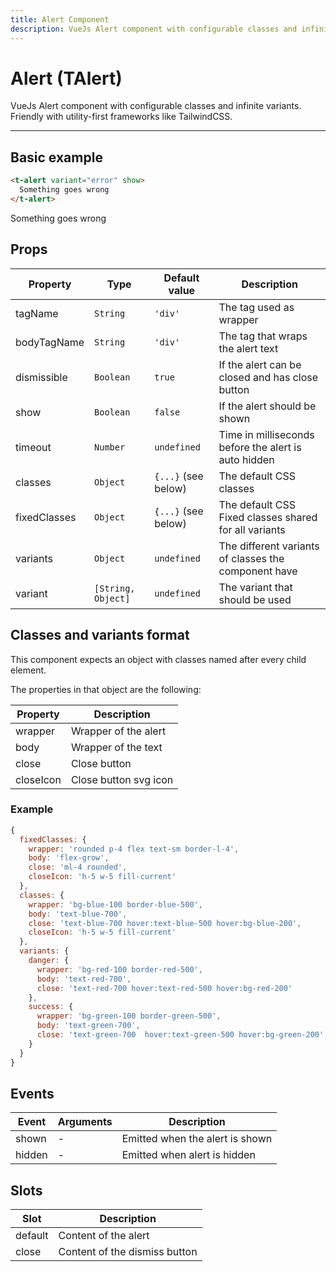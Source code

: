 ```yaml
---
title: Alert Component
description: VueJs Alert component with configurable classes and infinite variants. Friendly with utility-first frameworks like TailwindCSS.
---
```


# Alert (TAlert)

VueJs Alert component with configurable classes and infinite variants. Friendly with utility-first frameworks like TailwindCSS.

<t-alert-playground></t-alert-playground>

<hr>


## Basic example

```html
<t-alert variant="error" show>
  Something goes wrong
</t-alert>
```


<preview>
  <t-alert variant="error" show>
    Something goes wrong
  </t-alert>
</preview>

## Props

| Property     | Type               | Default value        | Description                                           |
| ------------ | ------------------ | -------------------- | ----------------------------------------------------- |
| tagName      | `String`           | `'div'`              | The tag used as wrapper                               |
| bodyTagName  | `String`           | `'div'`              | The tag that wraps the alert text                     |
| dismissible  | `Boolean`          | `true`               | If the alert can be closed and has close button       |
| show         | `Boolean`          | `false`              | If the alert should be shown                          |
| timeout      | `Number`           | `undefined`          | Time in milliseconds before the alert is auto hidden  |
| classes      | `Object`           | `{...}`  (see below) | The default CSS classes                               |
| fixedClasses | `Object`           | `{...}`  (see below) | The default CSS Fixed classes shared for all variants |
| variants     | `Object`           | `undefined`          | The different variants of classes the component have  |
| variant      | `[String, Object]` | `undefined`          | The variant that should be used                       |

## Classes and variants format

This component expects an object with classes named after every child element.

The properties in that object are the following:

| Property  | Description           |
| --------- | --------------------- |
| wrapper   | Wrapper of the alert  |
| body      | Wrapper of the text   |
| close     | Close button          |
| closeIcon | Close button svg icon |

### Example

```js
{
  fixedClasses: {
    wrapper: 'rounded p-4 flex text-sm border-l-4',
    body: 'flex-grow',
    close: 'ml-4 rounded',
    closeIcon: 'h-5 w-5 fill-current'
  },
  classes: {
    wrapper: 'bg-blue-100 border-blue-500',
    body: 'text-blue-700',
    close: 'text-blue-700 hover:text-blue-500 hover:bg-blue-200',
    closeIcon: 'h-5 w-5 fill-current'
  },
  variants: {
    danger: {
      wrapper: 'bg-red-100 border-red-500',
      body: 'text-red-700',
      close: 'text-red-700 hover:text-red-500 hover:bg-red-200'
    },
    success: {
      wrapper: 'bg-green-100 border-green-500',
      body: 'text-green-700',
      close: 'text-green-700  hover:text-green-500 hover:bg-green-200'
    }
  }
}
```

## Events

| Event  | Arguments | Description                     |
| ------ | --------- | ------------------------------- |
| shown  | -         | Emitted when the alert is shown |
| hidden | -         | Emitted when alert is hidden    |

## Slots

| Slot    | Description                       |
| ------- | --------------------------------- |
| default | Content of the alert              |
| close   | Content of the dismiss button |
